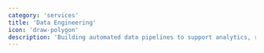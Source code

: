```yaml
---
category: 'services'
title: 'Data Engineering'
icon: 'draw-polygon'
description: 'Building automated data pipelines to support analytics, reporting, and machine learning data science… with Python.'
---
```

